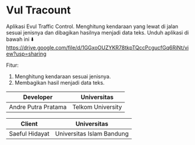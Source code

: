 # Vul Tracount
Aplikasi Evul Traffic Control. Menghitung kendaraan yang lewat di jalan sesuai jenisnya dan dibagikan hasilnya menjadi data teks.
Unduh aplikasi di bawah ini ⬇️ https://drive.google.com/file/d/1GGxoOUZYKR78tkpTQccPcgucfGq6RiNt/view?usp=sharing

Fitur:
1. Menghitung kendaraan sesuai jenisnya.
2. Membagikan hasil menjadi data teks.

|      Developer      |    Universitas    |
|:-------------------:|:-----------------:|
| Andre Putra Pratama | Telkom University |

|       Client        |        Universitas        |
|:-------------------:|:-------------------------:|
|   Saeful Hidayat    | Universitas Islam Bandung |
